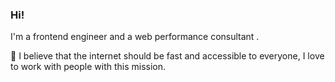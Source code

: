 ### Hi!

 I'm a frontend engineer and a web performance consultant . 
 
🚀 I believe that the internet should be fast and accessible to everyone, I love to work with people with this mission. 

 
